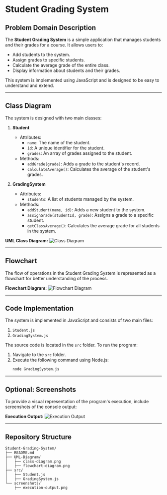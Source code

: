 # Student Grading System

## Problem Domain Description
The **Student Grading System** is a simple application that manages students and their grades for a course. It allows users to:
- Add students to the system.
- Assign grades to specific students.
- Calculate the average grade of the entire class.
- Display information about students and their grades.

This system is implemented using JavaScript and is designed to be easy to understand and extend.

---

## Class Diagram
The system is designed with two main classes:

1. **Student**
   - Attributes:
     - `name`: The name of the student.
     - `id`: A unique identifier for the student.
     - `grades`: An array of grades assigned to the student.
   - Methods:
     - `addGrade(grade)`: Adds a grade to the student's record.
     - `calculateAverage()`: Calculates the average of the student's grades.

2. **GradingSystem**
   - Attributes:
     - `students`: A list of students managed by the system.
   - Methods:
     - `addStudent(name, id)`: Adds a new student to the system.
     - `assignGrade(studentId, grade)`: Assigns a grade to a specific student.
     - `getClassAverage()`: Calculates the average grade for all students in the system.

**UML Class Diagram:**
![Class Diagram](UML-Diagram/class-diagram.png)

---

## Flowchart
The flow of operations in the Student Grading System is represented as a flowchart for better understanding of the process.

**Flowchart Diagram:**
![Flowchart Diagram](UML-Diagram/flowchart-diagram.png)

---

## Code Implementation
The system is implemented in JavaScript and consists of two main files:

1. `Student.js`
2. `GradingSystem.js`

The source code is located in the `src` folder. To run the program:

1. Navigate to the `src` folder.
2. Execute the following command using Node.js:
   ```bash
   node GradingSystem.js
   ```

---

## Optional: Screenshots
To provide a visual representation of the program's execution, include screenshots of the console output:

**Execution Output:**
![Execution Output](screenshots/execution-output.png)

---

## Repository Structure
```
Student-Grading-System/
├── README.md
├── UML-Diagram/
│   ├── class-diagram.png
│   ├── flowchart-diagram.png
├── src/
│   ├── Student.js
│   ├── GradingSystem.js
└── screenshots/
    ├── execution-output.png
```


